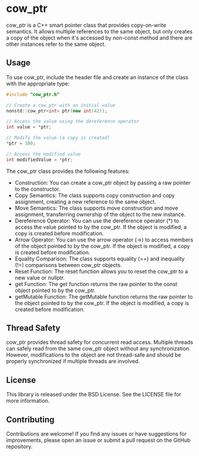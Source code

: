 # cow_ptr

cow_ptr is a C++ smart pointer class that provides copy-on-write semantics. It allows multiple references to the same object, but only creates a copy of the object when it's accessed by non-const method and there are other instances refer to the same object.

## Usage
To use cow_ptr, include the header file and create an instance of the class with the appropriate type:
```c++
#include "cow_ptr.h"

// Create a cow_ptr with an initial value
nonstd::cow_ptr<int> ptr(new int(42));

// Access the value using the dereference operator
int value = *ptr;

// Modify the value (a copy is created)
*ptr = 100;

// Access the modified value
int modifiedValue = *ptr;

```
The cow_ptr class provides the following features:

- Construction: You can create a cow_ptr object by passing a raw pointer to the constructor.
- Copy Semantics: The class supports copy construction and copy assignment, creating a new reference to the same object.
- Move Semantics: The class supports move construction and move assignment, transferring ownership of the object to the new instance.
- Dereference Operator: You can use the dereference operator (*) to access the value pointed to by the cow_ptr. If the object is modified, a copy is created before modification.
- Arrow Operator: You can use the arrow operator (->) to access members of the object pointed to by the cow_ptr. If the object is modified, a copy is created before modification.
- Equality Comparison: The class supports equality (==) and inequality (!=) comparisons between cow_ptr objects.
- Reset Function: The reset function allows you to reset the cow_ptr to a new value or nullptr.
- get Function: The get function returns the raw pointer to the const object pointed to by the cow_ptr.
- getMutable Function: The getMutable function returns the raw pointer to the object pointed to by the cow_ptr. If the object is modified, a copy is created before modification.
## Thread Safety

cow_ptr provides thread safety for concurrent read access. Multiple threads can safely read from the same cow_ptr object without any synchronization. However, modifications to the object are not thread-safe and should be properly synchronized if multiple threads are involved.

## License

This library is released under the BSD License. See the LICENSE file for more information.

## Contributing

Contributions are welcome! If you find any issues or have suggestions for improvements, please open an issue or submit a pull request on the GitHub repository.